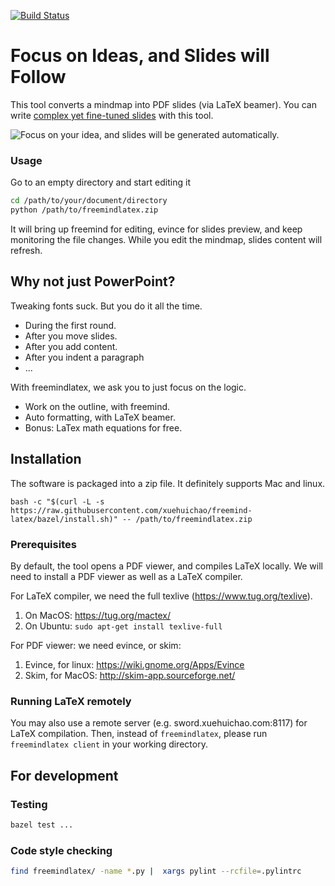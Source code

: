 [![Build Status](https://travis-ci.org/xuehuichao/freemind-latex.svg?branch=master)](https://travis-ci.org/xuehuichao/freemind-latex)


# Focus on Ideas, and Slides will Follow
This tool converts a mindmap into PDF slides (via LaTeX beamer). You can write [complex yet fine-tuned slides](http://www.xuehuichao.com/thesis_slides.pdf) with this tool.

![Focus on your idea, and slides will be generated automatically.](demo.gif)

### Usage
Go to an empty directory and start editing it
```sh
cd /path/to/your/document/directory
python /path/to/freemindlatex.zip
```

It will bring up freemind for editing, evince for slides preview, and keep monitoring the file changes. While you edit the mindmap, slides content will refresh.

## Why not just PowerPoint?

Tweaking fonts suck. But you do it all the time.

* During the first round.
* After you move slides.
* After you add content.
* After you indent a paragraph
* ...

With freemindlatex, we ask you to just focus on the logic.

* Work on the outline, with freemind.
* Auto formatting, with LaTeX beamer.
* Bonus: LaTex math equations for free.


## Installation

The software is packaged into a zip file. It definitely supports Mac and linux.

	bash -c "$(curl -L -s https://raw.githubusercontent.com/xuehuichao/freemind-latex/bazel/install.sh)" -- /path/to/freemindlatex.zip

### Prerequisites

By default, the tool opens a PDF viewer, and compiles LaTeX locally. We will need to 
install a PDF viewer as well as a LaTeX compiler.

For LaTeX compiler, we need the full texlive (https://www.tug.org/texlive).

1. On MacOS: https://tug.org/mactex/
2. On Ubuntu: `sudo apt-get install texlive-full`

For PDF viewer: we need evince, or skim:

1. Evince, for linux: https://wiki.gnome.org/Apps/Evince
2. Skim, for MacOS: http://skim-app.sourceforge.net/


### Running LaTeX remotely
You may also use a remote server (e.g. sword.xuehuichao.com:8117) for LaTeX compilation.
Then, instead of `freemindlatex`, please run `freemindlatex client` in your working directory.


## For development

### Testing
```sh
bazel test ...
```

### Code style checking
```sh
find freemindlatex/ -name *.py |  xargs pylint --rcfile=.pylintrc
```

